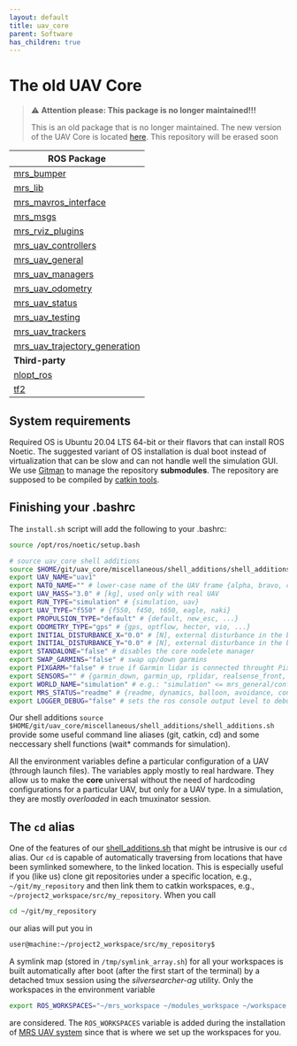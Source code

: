 ```yaml
---
layout: default
title: uav_core
parent: Software
has_children: true
---
```

# The old UAV Core

> :warning: **Attention please: This package is no longer maintained!!!**
>
> This is an old package that is no longer maintained.
> The new version of the UAV Core is located [here](https://github.com/ctu-mrs/mrs_uav_core).
> This repository will be erased soon

| ROS Package                                                                               |
|-------------------------------------------------------------------------------------------|
| [mrs_bumper](https://github.com/ctu-mrs/mrs_bumper)                                       |
| [mrs_lib](https://github.com/ctu-mrs/mrs_lib)                                             |
| [mrs_mavros_interface](https://github.com/ctu-mrs/mrs_mavros_interface)                   |
| [mrs_msgs](https://github.com/ctu-mrs/mrs_msgs)                                           |
| [mrs_rviz_plugins](https://github.com/ctu-mrs/mrs_rviz_plugins)                           |
| [mrs_uav_controllers](https://github.com/ctu-mrs/mrs_uav_controllers)                     |
| [mrs_uav_general](https://github.com/ctu-mrs/mrs_uav_general)                             |
| [mrs_uav_managers](https://github.com/ctu-mrs/mrs_uav_managers)                           |
| [mrs_uav_odometry](https://github.com/ctu-mrs/mrs_uav_odometry)                           |
| [mrs_uav_status](https://github.com/ctu-mrs/mrs_uav_status)                               |
| [mrs_uav_testing](https://github.com/ctu-mrs/mrs_uav_testing)                             |
| [mrs_uav_trackers](https://github.com/ctu-mrs/mrs_uav_trackers)                           |
| [mrs_uav_trajectory_generation](https://github.com/ctu-mrs/mrs_uav_trajectory_generation) |
| **Third-party**                                                                           |
| [nlopt_ros](https://github.com/ctu-mrs/nlopt_ros)                                         |
| [tf2](https://github.com/ctu-mrs/tf2)                                                     |

## System requirements

Required OS is Ubuntu 20.04 LTS 64-bit or their flavors that can install ROS Noetic.
The suggested variant of OS installation is dual boot instead of virtualization that can be slow and can not handle well the simulation GUI.
We use [Gitman](https://github.com/jacebrowning/gitman) to manage the repository **submodules**.
The repository are supposed to be compiled by [catkin tools](https://catkin-tools.readthedocs.io).

## Finishing your .bashrc

The `install.sh` script will add the following to your .bashrc:
```bash
source /opt/ros/noetic/setup.bash

# source uav_core shell additions
source $HOME/git/uav_core/miscellaneous/shell_additions/shell_additions.sh
export UAV_NAME="uav1"
export NATO_NAME="" # lower-case name of the UAV frame {alpha, bravo, charlie, ...}
export UAV_MASS="3.0" # [kg], used only with real UAV
export RUN_TYPE="simulation" # {simulation, uav}
export UAV_TYPE="f550" # {f550, f450, t650, eagle, naki}
export PROPULSION_TYPE="default" # {default, new_esc, ...}
export ODOMETRY_TYPE="gps" # {gps, optflow, hector, vio, ...}
export INITIAL_DISTURBANCE_X="0.0" # [N], external disturbance in the body frame
export INITIAL_DISTURBANCE_Y="0.0" # [N], external disturbance in the body frame
export STANDALONE="false" # disables the core nodelete manager
export SWAP_GARMINS="false" # swap up/down garmins
export PIXGARM="false" # true if Garmin lidar is connected throught Pixhawk
export SENSORS="" # {garmin_down, garmin_up, rplidar, realsense_front, teraranger, bluefox_optflow, realsense_brick, bluefox_brick}
export WORLD_NAME="simulation" # e.g.: "simulation" <= mrs_general/config/world_simulation.yaml
export MRS_STATUS="readme" # {readme, dynamics, balloon, avoidance, control_error, gripper}
export LOGGER_DEBUG="false" # sets the ros console output level to debug
```

Our shell additions
```source $HOME/git/uav_core/miscellaneous/shell_additions/shell_additions.sh```
provide some useful command line aliases (git, catkin, cd) and some neccessary shell functions (wait\* commands for simulation).

All the environment variables define a particular configuration of a UAV (through launch files).
The variables apply mostly to real hardware. They allow us to make the **core** universal without the need of hardcoding configurations for a particular UAV, but only for a UAV type.
In a simulation, they are mostly *overloaded* in each tmuxinator session.

## The `cd` alias

One of the features of our [shell_additions.sh](https://github.com/ctu-mrs/uav_core/blob/master/miscellaneous/shell_additions/shell_additions.sh) that might be intrusive is our `cd` alias.
Our `cd` is capable of automatically traversing from locations that have been symlinked somewhere, to the linked location.
This is especially useful if you (like us) clone git repositories under a specific location, e.g., `~/git/my_repository` and then link them to catkin workspaces, e.g., `~/project2_workspace/src/my_repository`.
When you call
```bash
cd ~/git/my_repository
```
our alias will put you in
```bash
user@machine:~/project2_workspace/src/my_repository$
```

A symlink map (stored in `/tmp/symlink_array.sh`) for all your workspaces is built automatically after boot (after the first start of the terminal) by a detached tmux session using the *silversearcher-ag* utility.
Only the workspaces in the environment variable
```bash
export ROS_WORKSPACES="~/mrs_workspace ~/modules_workspace ~/workspace ~/project2_workspace"
```
are considered.
The `ROS_WORKSPACES` variable is added during the installation of [MRS UAV system](https://github.com/ctu-mrs/mrs_uav_system) since that is where we set up the workspaces for you.
